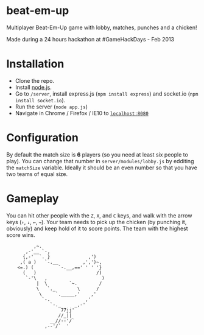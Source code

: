 beat-em-up
==========

Multiplayer Beat-Em-Up game with lobby, matches, punches and a chicken!

Made during a 24 hours hackathon at #GameHackDays - Feb 2013

Installation
==========

* Clone the repo.
* Install [node.js](http://nodejs.org/).
* Go to `/server`, install express.js (`npm install express`) and socket.io (`npm install socket.io`).
* Run the server (`node app.js`)
* Navigate in Chrome / Firefox / IE10 to [`localhost:8080`](http://localhost:8080)

Configuration
==========
By default the match size is **6** players (so you need at least six people to play). 
You can change that number in `server/modules/lobby.js` by edditing the `matchSize` variable. 
Ideally it should be an even number so that you have two teams of equal size.

Gameplay
==========
You can hit other people with the `Z`, `X`, and `C` keys, and walk with the arrow keys (`↑`, `↓`, `←`, `→`). 
Your team needs to pick up the chicken (by punching it, obviously) and keep hold of it to score points. 
The team with the highest score wins.


              ,~.
           ,-'__ `-,
          {,-'  `. }              ,')
         ,( a )   `-.__         ,',')~,
        <=.) (         `-.__,==' ' ' '}
          (   )                      /)
           `-'\   ,                    )
               |  \        `~.        /
               \   `._        \      /
                \     `._____,'    ,'
                 `-.             ,'
                    `-._     _,-'
                        77jj'
                       //_||
                    __//--'/`          
                  ,--'/`  '
